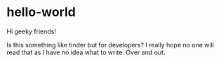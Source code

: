 # hello-world

Hi geeky friends!

Is this something like tinder but for developers? I really hope no one will read that as I have no idea what to write.
Over and out.
